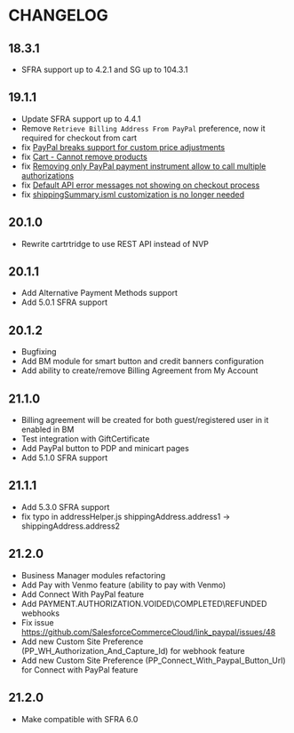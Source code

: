 CHANGELOG
=========
## 18.3.1
* SFRA support up to 4.2.1 and SG up to 104.3.1
## 19.1.1
* Update SFRA support up to 4.4.1
* Remove `Retrieve Billing Address From PayPal` preference, now it required for checkout from cart
* fix [PayPal breaks support for custom price adjustments](https://github.com/SalesforceCommerceCloud/link_paypal/issues/15)
* fix [Cart - Cannot remove products](https://github.com/SalesforceCommerceCloud/link_paypal/issues/5)
* fix [Removing only PayPal payment instrument allow to call multiple authorizations](https://github.com/SalesforceCommerceCloud/link_paypal/issues/7)
* fix [Default API error messages not showing on checkout process](https://github.com/SalesforceCommerceCloud/link_paypal/issues/11)
* fix [shippingSummary.isml customization is no longer needed](https://github.com/SalesforceCommerceCloud/link_paypal/issues/4)
## 20.1.0
* Rewrite cartrtridge to use REST API instead of NVP
## 20.1.1
* Add Alternative Payment Methods support
* Add 5.0.1 SFRA support
## 20.1.2
* Bugfixing
* Add BM module for smart button and credit banners configuration
* Add ability to create/remove Billing Agreement from My Account
## 21.1.0
* Billing agreement will be created for both guest/registered user in it enabled in BM
* Test integration with GiftCertificate
* Add PayPal button to PDP and minicart pages
* Add 5.1.0 SFRA support
## 21.1.1
* Add 5.3.0 SFRA support
* fix typo in addressHelper.js shippingAddress.address1 -> shippingAddress.address2 
## 21.2.0
* Business Manager modules refactoring
* Add Pay with Venmo feature (ability to pay with Venmo) 
* Add Connect With PayPal feature
* Add PAYMENT.AUTHORIZATION.VOIDED\COMPLETED\REFUNDED webhooks
* Fix issue https://github.com/SalesforceCommerceCloud/link_paypal/issues/48
* Add new Custom Site Preference (PP_WH_Authorization_And_Capture_Id) for webhook feature
* Add new Custom Site Preference (PP_Connect_With_Paypal_Button_Url) for Connect with PayPal feature
## 21.2.0
* Make compatible with SFRA 6.0